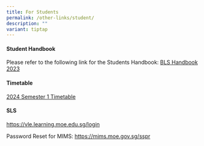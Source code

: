 ```yaml
---
title: For Students
permalink: /other-links/student/
description: ""
variant: tiptap
---
```

<h4><strong>Student Handbook</strong></h4><p>Please refer to the following link for the Students Handbook: <a href="/files/bls_handbook%202023_5th%20june.pdf" rel="noopener noreferrer nofollow" target="_blank">BLS Handbook 2023</a></p><p></p><h4><strong>Timetable</strong></h4><p><a href="/files/2024_SEM_1_TIMETABLE_CLASS_20240115.pdf" rel="noopener noreferrer nofollow" target="_blank">2024 Semester 1 Timetable</a></p><p></p><h4><strong>SLS </strong></h4><p><a href="https://vle.learning.moe.edu.sg/login" rel="noopener noreferrer nofollow" target="_blank">https://vle.learning.moe.edu.sg/login</a></p><p>Password Reset for MIMS: <a href="https://mims.moe.gov.sg/sspr" rel="noopener noreferrer nofollow" target="_blank">https://mims.moe.gov.sg/sspr</a></p>